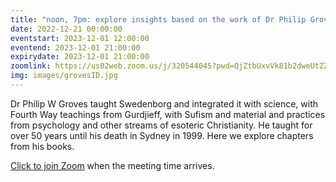 ```yaml
---
title: "noon, 7pm: explore insights based on the work of Dr Philip Groves"
date: 2022-12-21 00:00:00
eventstart: 2023-12-01 12:00:00
eventend: 2023-12-01 21:00:00
expirydate: 2023-12-01 21:00:00
zoomlink: https://us02web.zoom.us/j/320544045?pwd=QjZtbUxvVk81b2dweUtZZTE3ZE9IZz09
img: images/grovesID.jpg
---
```


Dr Philip W Groves taught Swedenborg and integrated it with science, with Fourth Way teachings from Gurdjieff, with Sufism and material and practices from psychology and other streams of esoteric Christianity. He taught for over 50 years until his death in Sydney in 1999. Here we explore chapters from his books.

[Click to join Zoom](https://us02web.zoom.us/j/320544045?pwd=QjZtbUxvVk81b2dweUtZZTE3ZE9IZz09) when the meeting time arrives.